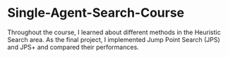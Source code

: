 # Single-Agent-Search-Course

Throughout the course, I learned about different methods in the Heuristic Search area. As the final project, I implemented Jump Point Search (JPS) and JPS+ and compared their performances.
